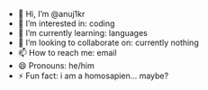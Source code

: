- 👋 Hi, I’m @anuj1kr
- 👀 I’m interested in: coding 
- 🌱 I’m currently learning: languages
- 💞️ I’m looking to collaborate on: currently nothing
- 📫 How to reach me: email
- 😄 Pronouns: he/him
- ⚡ Fun fact: i am a homosapien... maybe? 

<!---
anuj1kr/anuj1kr is a ✨ special ✨ repository because its `README.md` (this file) appears on your GitHub profile.
You can click the Preview link to take a look at your changes.
--->
